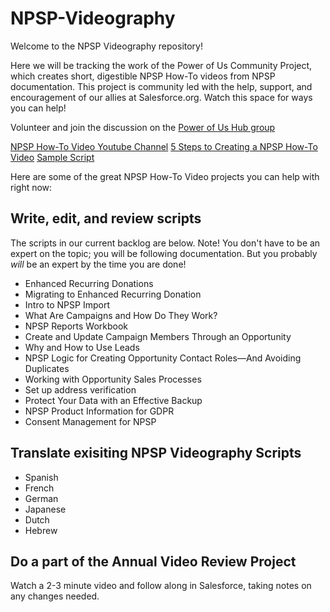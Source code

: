 # NPSP-Videography

Welcome to the NPSP Videography repository! 

Here we will be tracking the work of the Power of Us Community Project, which creates short, digestible NPSP How-To videos from NPSP documentation. This project is community led with the help, support, and encouragement of our allies at Salesforce.org. Watch this space for ways you can help!

Volunteer and join the discussion on the [Power of Us Hub group](https://powerofus.force.com/s/feed/0D51E00005GfhR2SAJ)

[NPSP How-To Video Youtube Channel](https://www.youtube.com/channel/UC8kDDLRZzDdOBS24al99Kag)
[5 Steps to Creating a NPSP How-To Video](https://docs.google.com/document/u/1/d/1zGtKyt2v8quwAJmXC3UQL3Dj07ltKosIJdH-Ldwy2MM/pub)
[Sample Script](https://docs.google.com/document/d/1uvOblGaCT5CYp9WavSy06AlfWdkGpqlU2BBg0rVMDvI/edit)

Here are some of the great NPSP How-To Video projects you can help with right now:

## Write, edit, and review scripts
The scripts in our current backlog are below. Note! You don't have to be an expert on the topic; you will be following documentation. But you probably *will* be an expert by the time you are done! 

* Enhanced Recurring Donations
* Migrating to Enhanced Recurring Donation
* Intro to NPSP Import 
* What Are Campaigns and How Do They Work?
* NPSP Reports Workbook
* Create and Update Campaign Members Through an Opportunity
* Why and How to Use Leads
* NPSP Logic for Creating Opportunity Contact Roles—And Avoiding Duplicates
* Working with Opportunity Sales Processes
* Set up address verification
* Protect Your Data with an Effective Backup
* NPSP Product Information for GDPR
* Consent Management for NPSP

## Translate exisiting NPSP Videography Scripts
* Spanish
* French
* German
* Japanese
* Dutch
* Hebrew

## Do a part of the Annual Video Review Project
Watch a 2-3 minute video and follow along in Salesforce, taking notes on any changes needed.
 
